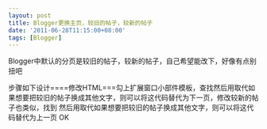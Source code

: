 ```yaml
---
layout: post
title: Blogger更换主页，较旧的帖子，较新的帖子
date: '2011-06-28T11:15:00+08:00'
tags: [Blogger]
---
```


Blogger中默认的分页是较旧的帖子，较新的帖子，自己希望能改下，好像有点别扭吧

步骤如下设计====修改HTML===勾上扩展窗口小部件模板，查找然后用取代如果想要把较旧的帖子换成其他文字，则可以将这代码替代为下一页，修改较新的帖子也类似，找到 然后用取代如果想要把较旧的帖子换成其他文字，则可以将这代码替代为上一页 OK
